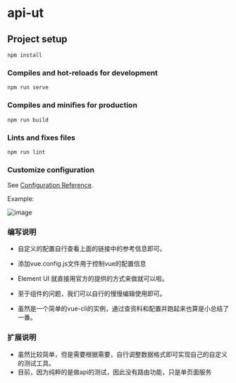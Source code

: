 # api-ut

## Project setup
```
npm install
```

### Compiles and hot-reloads for development
```
npm run serve
```

### Compiles and minifies for production
```
npm run build
```

### Lints and fixes files
```
npm run lint
```

### Customize configuration
See [Configuration Reference](https://cli.vuejs.org/config/).


Example:

![image](https://user-images.githubusercontent.com/30148769/91626893-8072a100-e9e5-11ea-9b80-0b2cff5ac498.png)

### 编写说明

- 自定义的配置自行查看上面的链接中的参考信息即可。

- 添加vue.config.js文件用于控制vue的配置信息
- Element UI 就直接用官方的提供的方式来做就可以啦。
- 至于组件的问题，我们可以自行的慢慢编辑使用即可。

- 虽然是一个简单的vue-cli的实例，通过查资料和配置并跑起来也算是小总结了一番。

### 扩展说明

- 虽然比较简单，但是需要根据需要，自行调整数据格式即可实现自己的自定义的测试工具。
- 目前，因为纯粹的是做api的测试，因此没有路由功能，只是单页面服务


